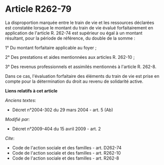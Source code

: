 # Article R262-79

La disproportion marquée entre le train de vie et les ressources déclarées est constatée lorsque le montant du train de vie
évalué forfaitairement en application de l'article R. 262-74 est supérieur ou égal à un montant résultant, pour la période de
référence, du double de la somme : 

1° Du montant forfaitaire applicable au foyer ; 

2° Des prestations et aides mentionnées aux articles R. 262-10 ; 

3° Des revenus professionnels et assimilés mentionnés à l'article R. 262-8.

Dans ce cas, l'évaluation forfaitaire des éléments du train de vie est prise en compte pour la détermination du droit au
revenu de solidarité active.

**Liens relatifs à cet article**

_Anciens textes_:

  - Décret n°2004-302 du 29 mars 2004 - art. 5 (Ab)

_Modifié par_:

  - Décret n°2009-404 du 15 avril 2009 - art. 2

_Cite_:

  - Code de l'action sociale et des familles - art. D262-74
  - Code de l'action sociale et des familles - art. R262-10
  - Code de l'action sociale et des familles - art. R262-8
